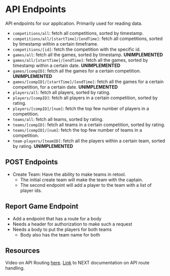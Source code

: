 # API Endpoints

API endpoints for our application. Primarily used for reading data.
* `competitions/all`: fetch all competitions, sorted by timestamp.
* `competitions/all/[startTime]/[endTime]`: fetch all competitions, sorted by timestamp within a certain timeframe. 
* `competitions/[id]`: fetch the competition with the specific id.
* `games/all`: fetch all the games, sorted by timestamp. **UNIMPLEMENTED**
* `games/all/[startTime]/[endTime]`: fetch all the games, sorted by timestamp within a certain date. **UNIMPLEMENTED**
* `games/[compID]`: fetch all the games for a certain competition. **UNIMPLEMENTED**
* `games/[compID]/[startTime]/[endTime]`: fetch all the games for a certain competition, for a certain date. **UNIMPLEMENTED**
* `players/all`: fetch all players, sorted by rating.
* `players/[compID]`: fetch all players in a certain competition, sorted by rating.
* `players/[compID]/[num]`: fetch the top few number of players in a competition.
* `teams/all`: fetch all teams, sorted by rating.
* `teams/[compID]`: fetch all teams in a certain competition, sorted by rating.
* `teams/[compID]/[num]`: fetch the top few number of teams in a competition.
* `team-players/[teamID]`: fetch all the players within a certain team, sorted by rating. **UNIMPLEMENTED**

## POST Endpoints
* Create Team: Have the ability to make teams in retool.
    * The initial create team will make the team with the captain.
    * The second endpoint will add a player to the team with a list of player ids.

## Report Game Endpoint
* Add a endpoint that has a route for a body
* Needs a header for authorization to make such a request
* Needs a body to put the players for both teams
    * Body also has the team name for both


## Resources
Video on API Routing [here](https://www.youtube.com/watch?v=J4pdHM-oG-s&t=0s).
[Link](https://nextjs.org/docs/app/building-your-application/routing/router-handlers) to NEXT documentation on API route handling.